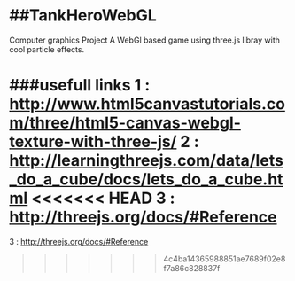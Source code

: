 ##TankHeroWebGL
=============
Computer graphics Project
A WebGl based game using three.js libray with cool particle effects.

###usefull links
1 : http://www.html5canvastutorials.com/three/html5-canvas-webgl-texture-with-three-js/
2 : http://learningthreejs.com/data/lets_do_a_cube/docs/lets_do_a_cube.html 
<<<<<<< HEAD
3 : http://threejs.org/docs/#Reference
=======
3 : http://threejs.org/docs/#Reference
>>>>>>> 4c4ba14365988851ae7689f02e8f7a86c828837f
